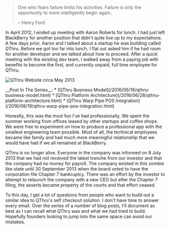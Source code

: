 > One who fears failure limits his activities. Failure is only the opportunity
> to more intelligently begin again.
>
> – Henry Ford

In April 2012, I ended up meeting with Aaron Roberts for lunch. I had just left
BlackBerry for another position that didn't quite live up to my expectations.
A few days prior, Aaron and I talked about a startup he was building called
QThru. Before we got too far into lunch, I flat out asked him if he had room
for another developer and we talked about how to proceed. After a quick meeting
with the existing dev team, I walked away from a paying job with benefits to
become the first, and currently unpaid, full time employee for QThru.

![QThru Website circa May 2013](/posts/2016-06-03-the-qthru-series/banner.jpg)

<div class="card">
<div class="card-block">
__Post In The Series__:
* [QThru Business Model](/2016/06/16/qthru-business-model.html)
* [QThru Platform Architecture](/2016/06/28/qthru-platform-architecture.html)
* [QThru Warp Pipe POS Integration](/2016/08/19/qthru-warp-pipe-pos-integration.html)
</div>
</div>

Honestly, this was the most fun I've had professionally. We spent the
summer working from offices leased by other startups and coffee shops. We were
free to experiment on how to produce a professional app with the smallest
engineering team possible. Most of all, the technical employees became like
family and had much more meaningful relationship that we would have had if we
all remained at BlackBerry.

QThru is no longer alive. Everyone in the company was informed on 8 July 2013
that we had not received the latest tranche from our investor and that the
company had no money for payroll. The company existed in this zombie like state
until 30 September 2013 when the board voted to have the corporation file
Chapter 7 bankruptcy. There was an effort by the investor to attempt to relaunch
the company with a new CEO but after the Chapter 7 filing, the asserts became
property of the courts and that effort ceased.

To this day, I get a lot of questions from people who want to build out a
similar idea to QThru's self checkout solution. I don't have time to answer
every email. Over the series of a number of blog posts, I'll document as best
as I can recall what QThru was and what we had tried to build. Hopefully
founders looking to jump into the same space can avoid our mistakes.
